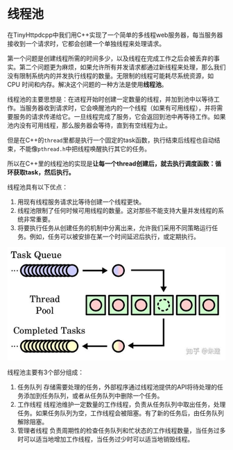 # 线程池

在TinyHttpdcpp中我们用C++实现了一个简单的多线程web服务器，每当服务器接收到一个请求时，它都会创建一个单独线程来处理请求。

第一个问题是创建线程所需的时间多少，以及线程在完成工作之后会被丢弃的事实。第二个问题更为麻烦，如果允许所有并发请求都通过新线程来处理，那么我们没有限制系统内的并发执行线程的数量。无限制的线程可能耗尽系统资源，如 CPU 时间和内存。解决这个问题的一种方法是使用**线程池**。

线程池的主要思想是：在进程开始时创建一定数量的线程，并加到池中以等待工作。当服务器收到请求时，它会唤醒池内的一个线程（如果有可用线程），并将需要服务的请求传递给它。一旦线程完成了服务，它会返回到池中再等待工作。如果池内没有可用线程，那么服务器会等待，直到有空线程为止。

但是在C++的`thread`里都是执行一个固定的task函数，执行结束后线程也自动结束，不能像`pthread.h`中把线程唤醒执行其它的任务。

所以在C++里的线程池的实现是**让每一个thread创建后，就去执行调度函数：循环获取task，然后执行。**





线程池具有以下优点：

1. 用现有线程服务请求比等待创建一个线程更快。
2. 线程池限制了任何时候可用线程的数量。这对那些不能支持大量并发线程的系统非常重要。
3. 将要执行任务从创建任务的机制中分离出来，允许我们采用不同策略运行任务。例如，任务可以被安排在某一个时间延迟后执行，或定期执行。

![img](.assert/v2-f9350f72ee96164cc85d8e09c4a3a0d9_720w.jpg)

线程池主要有3个部分组成：

1. 任务队列
   存储需要处理的任务，外部程序通过线程池提供的API将待处理的任务添加到任务队列，或者从任务队列中删除一个任务。
2. 工作线程
   线程池维护一定数量的工作线程，负责从任务队列中取出任务，处理任务。如果任务队列为空，工作线程会被阻塞。有了新的任务后，由任务队列解除阻塞。
3. 管理者线程
   负责周期性的检查任务队列和忙状态的工作线程数量，当任务过多时可以适当地增加工作线程，当任务过少时可以适当地销毁线程。



